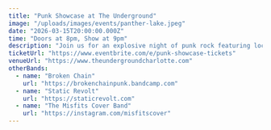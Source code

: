 ```yaml
---
title: "Punk Showcase at The Underground"
image: "/uploads/images/events/panther-lake.jpeg"
date: "2026-03-15T20:00:00.000Z"
time: "Doors at 8pm, Show at 9pm"
description: "Join us for an explosive night of punk rock featuring local and touring acts. Three stages, cheap drinks, and all the chaos you can handle."
ticketUrl: "https://www.eventbrite.com/e/punk-showcase-tickets"
venueUrl: "https://www.theundergroundcharlotte.com"
otherBands:
  - name: "Broken Chain"
    url: "https://brokenchainpunk.bandcamp.com"
  - name: "Static Revolt"
    url: "https://staticrevolt.com"
  - name: "The Misfits Cover Band"
    url: "https://instagram.com/misfitscover"
---
```

